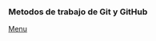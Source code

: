 <script src="https://kit.fontawesome.com/9b21360d5e.js" crossorigin="anonymous"></script>
### Metodos de trabajo de Git y GitHub <i class="fal fa-jedi"></i>






















[Menu](index.md)